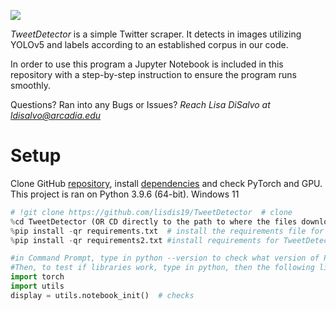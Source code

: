 [![][1]][1]

[1]: https://i.ibb.co/10VpLDT/logo-1.png


*TweetDetector* is a simple Twitter scraper. It detects in images utilizing YOLOv5 and labels according to an established corpus in our code. 

In order to use this program a Jupyter Notebook is included in this repository with a step-by-step instruction to ensure the program runs smoothly.

Questions? Ran into any Bugs or Issues? *Reach Lisa DiSalvo at ldisalvo@arcadia.edu*

# Setup

Clone GitHub [repository](https://github.com/lisdis19/TweetDetector), install [dependencies](https://github.com/lisdis19/TweetDetector/blob/main/requirements.txt) and check PyTorch and GPU.
This project is ran on Python 3.9.6 (64-bit). Windows 11


```python
# !git clone https://github.com/lisdis19/TweetDetector  # clone
%cd TweetDetector (OR CD directly to the path to where the files downloaded on your PC)
%pip install -qr requirements.txt  # install the requirements file for YOLO image detection library
%pip install -qr requirements2.txt #install requirements for TweetDetector

#in Command Prompt, type in python --version to check what version of Python you are running on your system
#Then, to test if libraries work, type in python, then the following lines of code
import torch
import utils
display = utils.notebook_init()  # checks
```
